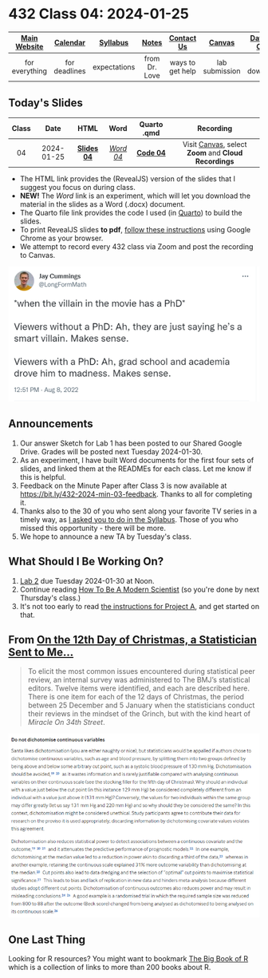 # 432 Class 04: 2024-01-25

[Main Website](https://thomaselove.github.io/432-2024/) | [Calendar](https://thomaselove.github.io/432-2024/calendar.html) | [Syllabus](https://thomaselove.github.io/432-syllabus-2024/) | [Notes](https://thomaselove.github.io/432-notes/) | [Contact Us](https://thomaselove.github.io/432-2024/contact.html) | [Canvas](https://canvas.case.edu) | [Data and Code](https://github.com/THOMASELOVE/432-data) | [Sources](https://github.com/THOMASELOVE/432-classes-2024/tree/main/sources)
:-----------: | :--------------: | :----------: | :---------: | :-------------: | :-----------: | :------------: |:------:
for everything | for deadlines | expectations | from Dr. Love | ways to get help | lab submission | for downloads | to read

## Today's Slides

Class | Date | HTML | Word | Quarto .qmd | Recording
:---: | :--------: | :------: | :------: | :------: | :-------------:
04 | 2024-01-25 | **[Slides 04](https://thomaselove.github.io/432-slides-2024/slides04.html)** | *[Word 04](https://thomaselove.github.io/432-slides-2024/slides04w.docx)* | **[Code 04](https://github.com/THOMASELOVE/432-slides-2024/blob/main/slides04.qmd)** | Visit [Canvas](https://canvas.case.edu/), select **Zoom** and **Cloud Recordings**

- The HTML link provides the (RevealJS) version of the slides that I suggest you focus on during class.
- **NEW!** The *Word* link is an experiment, which will let you download the material in the slides as a Word (.docx) document.
- The Quarto file link provides the code I used (in [Quarto](https://quarto.org/)) to build the slides.
- To print RevealJS slides **to pdf**, [follow these instructions](https://quarto.org/docs/presentations/revealjs/presenting.html#print-to-pdf) using Google Chrome as your browser.
- We attempt to record every 432 class via Zoom and post the recording to Canvas.

![](figures/cummings_2022-08-08.png)

## Announcements

1. Our answer Sketch for Lab 1 has been posted to our Shared Google Drive. Grades will be posted next Tuesday 2024-01-30.
2. As an experiment, I have built Word documents for the first four sets of slides, and linked them at the READMEs for each class. Let me know if this is helpful.
3. Feedback on the Minute Paper after Class 3 is now available at <https://bit.ly/432-2024-min-03-feedback>. Thanks to all for completing it.
4. Thanks also to the 30 of you who sent along your favorite TV series in a timely way, as [I asked you to do in the Syllabus](https://thomaselove.github.io/432-syllabus-2024/09-advice.html#a-bonus-opportunity). Those of you who missed this opportunity - there will be more.
5. We hope to announce a new TA by Tuesday's class.

## What Should I Be Working On?

1. [Lab 2](https://thomaselove.github.io/432-2024/lab2.html) due Tuesday 2024-01-30 at Noon.
2. Continue reading [How To Be A Modern Scientist](https://leanpub.com/modernscientist) (so you're done by next Thursday's class.)
3. It's not too early to read [the instructions for Project A](https://thomaselove.github.io/432-2024/projA.html), and get started on that.

## From [On the 12th Day of Christmas, a Statistician Sent to Me...](https://www.bmj.com/content/379/bmj-2022-072883)

> To elicit the most common issues encountered during statistical peer review, an internal survey was administered to The BMJ’s statistical editors. Twelve items were identified, and each are described here. There is one item for each of the 12 days of Christmas, the period between 25 December and 5 January when the statisticians conduct their reviews in the mindset of the Grinch, but with the kind heart of *Miracle On 34th Street*.

![](figures/christmas4.png)

## One Last Thing

Looking for R resources? You might want to bookmark [The Big Book of R](https://www.bigbookofr.com/index.html#your-last-ever-bookmark) which is a collection of links to more than 200 books about R.
